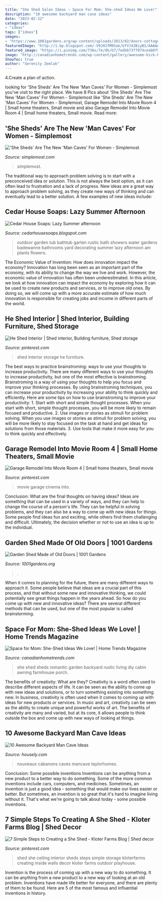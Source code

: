 ```yaml
---
title: "She Shed Salon Ideas ~ Space For Mom: She-shed Ideas We Love!"
description: "10 awesome backyard man cave ideas"
date: "2023-02-22"
categories:
- "ideas"
tags: ["ideas"]
images:
- "https://www.1001gardens.org/wp-content/uploads/2013/02/doors-cottage.jpg"
featuredImage: "http://1.bp.blogspot.com/-V9JHJfM9Sak/UfVJ42BiyBI/AAAAAAAAC_I/Kbb1gdRshuI/s1600/outdoor+bath+2.jpg"
featured_image: "https://i.pinimg.com/736x/7e/db/b7/7edbb73f7074ceab0f9d264f44363b02.jpg"
image: "http://canadianhometrends.com/wp-content/gallery/awesome-kick-butt-she-sheds/Vintage-Romantic.jpg"
ShowToc: true
author: "Serenity Zemlak"
---
```



4.Create a plan of action.

	

		
looking for &#039;She Sheds&#039; Are The New &#039;Man Caves&#039; For Women - Simplemost you've visit to the right place. We have 8 Pics about &#039;She Sheds&#039; Are The New &#039;Man Caves&#039; For Women - Simplemost like &#039;She Sheds&#039; Are The New &#039;Man Caves&#039; For Women - Simplemost, Garage Remodel Into Movie Room 4 | Small home theaters, Small movie and also Garage Remodel Into Movie Room 4 | Small home theaters, Small movie. Read more:
		
    
## &#039;She Sheds&#039; Are The New &#039;Man Caves&#039; For Women - Simplemost

<img loading=lazy src="https://www.simplemost.com/wp-content/uploads/2017/11/she-shed-header.png" onerror="this.onerror=null;this.src='https://tse1.mm.bing.net/th?id=OIP.0Vocml-im2VHSuOtyVjfUgHaFB&amp;pid=15.1';" alt="&#039;She Sheds&#039; Are The New &#039;Man Caves&#039; For Women - Simplemost">

_Source: simplemost.com_

>simplemost. 

	

The traditional way to approach problem solving is to start with a preconceived idea or solution. This is not always the best option, as it can often lead to frustration and a lack of progress. New ideas are a great way to approach problem solving, as they create new ways of thinking and can eventually lead to a better solution. A few examples of new ideas include:

    
## Cedar House Soaps: Lazy Summer Afternoon

<img loading=lazy src="http://1.bp.blogspot.com/-V9JHJfM9Sak/UfVJ42BiyBI/AAAAAAAAC_I/Kbb1gdRshuI/s1600/outdoor+bath+2.jpg" onerror="this.onerror=null;this.src='https://tse4.mm.bing.net/th?id=OIP.190rUuvjl6Dh7Lwbbgud9AHaJ4&amp;pid=15.1';" alt="Cedar House Soaps: Lazy Summer afternoon">

_Source: cedarhousesoaps.blogspot.com_

>outdoor garden tub bathtub garten rustic bath showers water gardens badewanne bathrooms yard decorating summer lazy afternoon am plants flowers. 

	

The Economic Value of Invention: How does innovation impact the economy?
Innovation has long been seen as an important part of the economy, with its ability to change the way we live and work. However, the economic value of innovation has often been underestimated. In this article, we look at how innovation can impact the economy by exploring how it can be used to create new products and services, or to improve old ones. By doing so, we will come up with a more accurate estimate of how much innovation is responsible for creating jobs and income in different parts of the world.

    
## He Shed Interior | Shed Interior, Building Furniture, Shed Storage

<img loading=lazy src="https://i.pinimg.com/736x/88/1c/d0/881cd0f7b8e696dfc239f6e232b068cc.jpg" onerror="this.onerror=null;this.src='https://tse1.mm.bing.net/th?id=OIP.5inWn-fmEtSjxUa626E43QHaFj&amp;pid=15.1';" alt="He Shed Interior | Shed interior, Building furniture, Shed storage">

_Source: pinterest.com_

>shed interior storage he furniture. 

	

The best ways to practice brainstroming: ways to use your thoughts to increase productivity.
There are many different ways to use your thoughts to increase productivity, but one of the most effective is brainstroming. Brainstroming is a way of using your thoughts to help you focus and improve your thinking processes. By using brainstroming techniques, you can increase your productivity by increasing your ability to think quickly and efficiently. Here are some tips on how to use brainstroming to improve your productivity: 1. Start with short and simple thought processes. When you start with short, simple thought processes, you will be more likely to remain focused and productive. 2. Use images or stories as stimuli for problem solving. When you use images or stories as stimuli for problem solving, you will be more likely to stay focused on the task at hand and get ideas for solutions from those materials. 3. Use tools that make it more easy for you to think quickly and effectively.

    
## Garage Remodel Into Movie Room 4 | Small Home Theaters, Small Movie

<img loading=lazy src="https://i.pinimg.com/736x/7e/db/b7/7edbb73f7074ceab0f9d264f44363b02.jpg" onerror="this.onerror=null;this.src='https://tse2.mm.bing.net/th?id=OIP.3peIGPlNvIRsXHYUGH3jhwHaJE&amp;pid=15.1';" alt="Garage Remodel Into Movie Room 4 | Small home theaters, Small movie">

_Source: pinterest.com_

>movie garage cinema into. 

	

Conclusion: What are the final thoughts on having ideas?
Ideas are something that can be used in a variety of ways, and they can help to change the course of a person's life. They can be helpful in solving problems, and they can also be a way to come up with new ideas for things. Some people find ideas fun and exciting, while others find them challenging and difficult. Ultimately, the decision whether or not to use an idea is up to the individual.

    
## Garden Shed Made Of Old Doors | 1001 Gardens

<img loading=lazy src="https://www.1001gardens.org/wp-content/uploads/2013/02/doors-cottage.jpg" onerror="this.onerror=null;this.src='https://tse3.mm.bing.net/th?id=OIP.Ke__9kJcHZCf6EE8oehOtwHaJ4&amp;pid=15.1';" alt="Garden Shed Made of Old Doors | 1001 Gardens">

_Source: 1001gardens.org_

>. 

	

When it comes to planning for the future, there are many different ways to approach it. Some people believe that ideas are a crucial part of this process, and that without some new and innovative thinking, we could potentially see great things happen in the years ahead. So how do you come up with new and innovative ideas? There are several different methods that can be used, but one of the most popular is called brainstorming.

    
## Space For Mom: She-Shed Ideas We Love! | Home Trends Magazine

<img loading=lazy src="http://canadianhometrends.com/wp-content/gallery/awesome-kick-butt-she-sheds/Vintage-Romantic.jpg" onerror="this.onerror=null;this.src='https://tse4.mm.bing.net/th?id=OIP.pIMCbq8SMsrMi7TdZR8xTQHaJ2&amp;pid=15.1';" alt="Space for Mom: She-Shed Ideas We Love! | Home Trends Magazine">

_Source: canadianhometrends.com_

>she shed sheds romantic garden backyard rustic living diy cabin awning farmhouse porch. 

	

The benefits of creativity: What are they?
Creativity is a word often used to describe different aspects of life. It can be seen as the ability to come up with new ideas and solutions, or to turn something existing into something new. In business, creativity is often used when it comes to coming up with ideas for new products or services. In music and art, creativity can be seen as the ability to create unique and powerful works of art. The benefits of creativity are many and varied, but at its core, it allows people to think outside the box and come up with new ways of looking at things.

    
## 10 Awesome Backyard Man Cave Ideas

<img loading=lazy src="https://housely.com/wp-content/uploads/2016/03/man-cave-@-3-sunkissedboys.jpg" onerror="this.onerror=null;this.src='https://tse1.mm.bing.net/th?id=OIP.1rECgOm74qQXgNz41UcSdgHaGM&amp;pid=15.1';" alt="10 Awesome Backyard Man Cave Ideas">

_Source: housely.com_

>nouveaux cabanons caves mancave taylorhomes. 

	

Conclusion: Some possible inventions
Inventions can be anything from a new product to a better way to do something. Some of the more common inventions include cars, computers, and medicines. Sometimes, an invention is just a good idea - something that would make our lives easier or better. But sometimes, an invention is so great that it's hard to imagine living without it. That's what we're going to talk about today - some possible inventions.

    
## 7 Simple Steps To Creating A She Shed - Kloter Farms Blog | Shed Decor

<img loading=lazy src="https://i.pinimg.com/736x/fd/90/11/fd9011fae0d2ca6e7b0406345e328825--girls-playhouse-shed-ideas.jpg" onerror="this.onerror=null;this.src='https://tse4.mm.bing.net/th?id=OIP.tMuy6UiEN4_mXeelNR7QBwHaLH&amp;pid=15.1';" alt="7 Simple Steps to Creating a She Shed - Kloter Farms Blog | Shed decor">

_Source: pinterest.com_

>shed she ceiling interior sheds steps simple storage kloterfarms creating inside walls decor kloter farms outdoor playhouse. 

	

Invention is the process of coming up with a new way to do something. It can be anything from a new product to a new way of looking at an old problem. Inventions have made life better for everyone, and there are plenty of them to be found. Here are 5 of the most famous and influential inventions in history.

